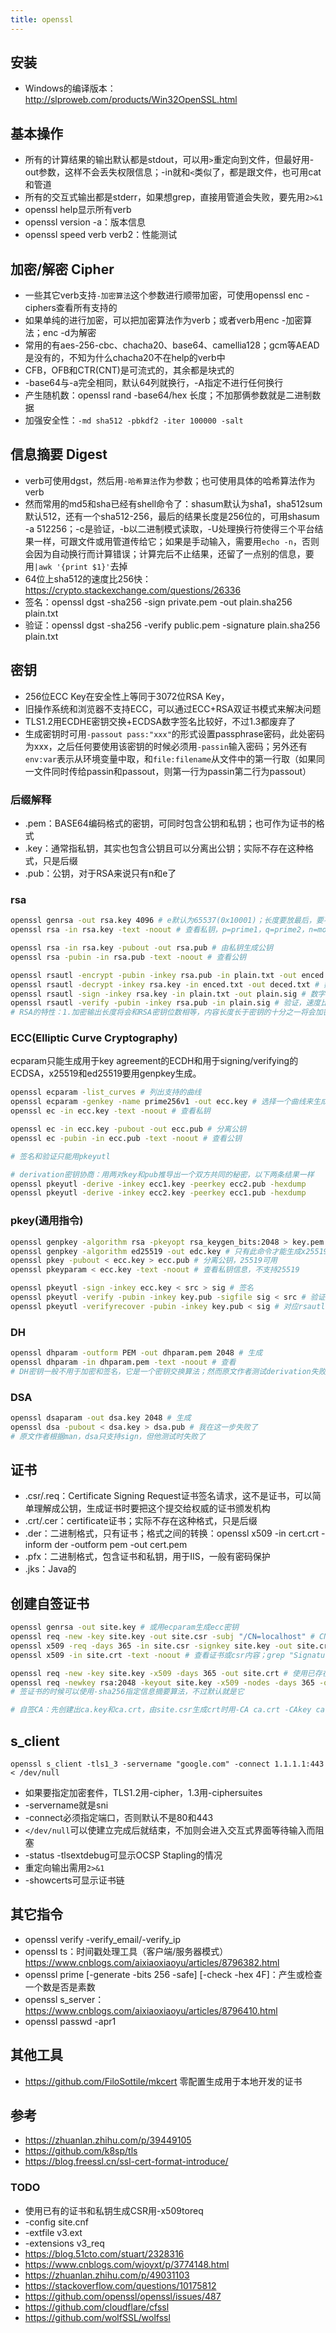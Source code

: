 ```yaml
---
title: openssl
---
```


## 安装

* Windows的编译版本：http://slproweb.com/products/Win32OpenSSL.html

## 基本操作

* 所有的计算结果的输出默认都是stdout，可以用`>`重定向到文件，但最好用-out参数，这样不会丢失权限信息；-in就和`<`类似了，都是跟文件，也可用cat和管道
* 所有的交互式输出都是stderr，如果想grep，直接用管道会失败，要先用`2>&1`
* openssl help显示所有verb
* openssl version -a：版本信息
* openssl speed verb verb2：性能测试

## 加密/解密 Cipher

* 一些其它verb支持`-加密算法`这个参数进行顺带加密，可使用openssl enc -ciphers查看所有支持的
* 如果单纯的进行加密，可以把加密算法作为verb；或者verb用enc -加密算法；enc -d为解密
* 常用的有aes-256-cbc、chacha20、base64、camellia128；gcm等AEAD是没有的，不知为什么chacha20不在help的verb中
* CFB，OFB和CTR(CNT)是可流式的，其余都是块式的
* -base64与-a完全相同，默认64列就换行，-A指定不进行任何换行
* 产生随机数：openssl rand -base64/hex 长度；不加那俩参数就是二进制数据
* 加强安全性：`-md sha512 -pbkdf2 -iter 100000 -salt`

## 信息摘要 Digest

* verb可使用dgst，然后用`-哈希算法`作为参数；也可使用具体的哈希算法作为verb
* 然而常用的md5和sha已经有shell命令了：shasum默认为sha1，sha512sum默认512，还有一个sha512-256，最后的结果长度是256位的，可用shasum -a 512256；-c是验证，-b以二进制模式读取，-U处理换行符使得三个平台结果一样，可跟文件或用管道传给它；如果是手动输入，需要用`echo -n`，否则会因为自动换行而计算错误；计算完后不止结果，还留了一点别的信息，要用`|awk '{print $1}'`去掉
* 64位上sha512的速度比256快：https://crypto.stackexchange.com/questions/26336
* 签名：openssl dgst -sha256 -sign private.pem -out plain.sha256 plain.txt
* 验证：openssl dgst -sha256 -verify public.pem -signature plain.sha256 plain.txt

## 密钥

* 256位ECC Key在安全性上等同于3072位RSA Key，
* 旧操作系统和浏览器不支持ECC，可以通过ECC+RSA双证书模式来解决问题
* TLS1.2用ECDHE密钥交换+ECDSA数字签名比较好，不过1.3都废弃了
* 生成密钥时可用`-passout pass:"xxx"`的形式设置passphrase密码，此处密码为xxx，之后任何要使用该密钥的时候必须用`-passin`输入密码；另外还有`env:var`表示从环境变量中取，和`file:filename`从文件中的第一行取（如果同一文件同时传给passin和passout，则第一行为passin第二行为passout）

### 后缀解释

* .pem：BASE64编码格式的密钥，可同时包含公钥和私钥；也可作为证书的格式
* .key：通常指私钥，其实也包含公钥且可以分离出公钥；实际不存在这种格式，只是后缀
* .pub：公钥，对于RSA来说只有n和e了

### rsa

```bash
openssl genrsa -out rsa.key 4096 # e默认为65537(0x10001)；长度要放最后，要不就在前面加-genkey，默认2048；chrome已不支持1024位的了
openssl rsa -in rsa.key -text -noout # 查看私钥，p=prime1，q=prime2，n=modulus，e=publicExponent，d=privateExponent，exponent1=d mod (p-1)，exponent2=d mod (q-1)，coefficient=(inverse of q) mod p；不加-noout会在最后又把文件内容输出一遍

openssl rsa -in rsa.key -pubout -out rsa.pub # 由私钥生成公钥
openssl rsa -pubin -in rsa.pub -text -noout # 查看公钥

openssl rsautl -encrypt -pubin -inkey rsa.pub -in plain.txt -out enced.txt # 数据加密；也可用-certin证书中的公钥加密
openssl rsautl -decrypt -inkey rsa.key -in enced.txt -out deced.txt # 数据解密
openssl rsautl -sign -inkey rsa.key -in plain.txt -out plain.sig # 数字签名，实际使用时plain.txt中应为真正文件的哈希
openssl rsautl -verify -pubin -inkey rsa.pub -in plain.sig # 验证，速度比签名快得多
# RSA的特性：1.加密输出长度将会和RSA密钥位数相等，内容长度长于密钥的十分之一将会加密失败。2.签名就是加密，验证就是解密且能知道原来的内容。
```

### ECC(Elliptic Curve Cryptography)

ecparam只能生成用于key agreement的ECDH和用于signing/verifying的ECDSA，x25519和ed25519要用genpkey生成。

```bash
openssl ecparam -list_curves # 列出支持的曲线
openssl ecparam -genkey -name prime256v1 -out ecc.key # 选择一个曲线来生成密钥；此曲线也叫secp256r1
openssl ec -in ecc.key -text -noout # 查看私钥

openssl ec -in ecc.key -pubout -out ecc.pub # 分离公钥
openssl ec -pubin -in ecc.pub -text -noout # 查看公钥

# 签名和验证只能用pkeyutl

# derivation密钥协商：用两对key和pub推导出一个双方共同的秘密，以下两条结果一样
openssl pkeyutl -derive -inkey ecc1.key -peerkey ecc2.pub -hexdump
openssl pkeyutl -derive -inkey ecc2.key -peerkey ecc1.pub -hexdump
```

### pkey(通用指令)

```bash
openssl genpkey -algorithm rsa -pkeyopt rsa_keygen_bits:2048 > key.pem # 生成密钥
openssl genpkey -algorithm ed25519 -out edc.key # 只有此命令才能生成x25519和ed25519
openssl pkey -pubout < ecc.key > ecc.pub # 分离公钥，25519可用
openssl pkeyparam < ecc.key -text -noout # 查看私钥信息，不支持25519

openssl pkeyutl -sign -inkey ecc.key < src > sig # 签名
openssl pkeyutl -verify -pubin -inkey key.pub -sigfile sig < src # 验证原文件的有效性
openssl pkeyutl -verifyrecover -pubin -inkey key.pub < sig # 对应rsautl的verify，但我测试RSA时说The input data looks too long to be a hash；ECC不支持此指令
```

### DH

```bash
openssl dhparam -outform PEM -out dhparam.pem 2048 # 生成
openssl dhparam -in dhparam.pem -text -noout # 查看
# DH密钥一般不用于加密和签名，它是一个密钥交换算法；然而原文作者测试derivation失败了
```

### DSA

```bash
openssl dsaparam -out dsa.key 2048 # 生成
openssl dsa -pubout < dsa.key > dsa.pub # 我在这一步失败了
# 原文作者根据man，dsa只支持sign，但他测试时失败了
```

## 证书

* .csr/.req：Certificate Signing Request证书签名请求，这不是证书，可以简单理解成公钥，生成证书时要把这个提交给权威的证书颁发机构
* .crt/.cer：certificate证书；实际不存在这种格式，只是后缀
* .der：二进制格式，只有证书；格式之间的转换：openssl x509 -in cert.crt -inform der -outform pem -out cert.pem
* .pfx：二进制格式，包含证书和私钥，用于IIS，一般有密码保护
* .jks：Java的

## 创建自签证书

```bash
openssl genrsa -out site.key # 或用ecparam生成ecc密钥
openssl req -new -key site.key -out site.csr -subj "/CN=localhost" # CN为CommonName一般是域名全称但现在废弃了，/C是国家；如果不加会进入交互模式
openssl x509 -req -days 365 -in site.csr -signkey site.key -out site.crt # 自签生成证书，版本是1
openssl x509 -in site.crt -text -noout # 查看证书或csr内容；grep "Signature Algorithm"能看到算法，-subject可以看到信息字段

openssl req -new -key site.key -x509 -days 365 -out site.crt # 使用已存在的密钥创建证书，跳过生成csr，但仍需指定想要的字段；版本是3
openssl req -newkey rsa:2048 -keyout site.key -x509 -nodes -days 365 -out site.crt # 一步完成；nodes为不加密密钥，无此参数时会交互时询问
# 签证书的时候可以使用-sha256指定信息摘要算法，不过默认就是它

# 自签CA：先创建出ca.key和ca.crt，由site.csr生成crt时用-CA ca.crt -CAkey ca.key -CAcreateserial即可；验证用openssl verify -CAfile ca.pem site.crt；另外也有单独的ca verb
```

## s_client

```
openssl s_client -tls1_3 -servername "google.com" -connect 1.1.1.1:443 < /dev/null
```

* 如果要指定加密套件，TLS1.2用-cipher，1.3用-ciphersuites
* -servername就是sni
* -connect必须指定端口，否则默认不是80和443
* `</dev/null`可以使建立完成后就结束，不加则会进入交互式界面等待输入而阻塞
* -status -tlsextdebug可显示OCSP Stapling的情况
* 重定向输出需用`2>&1`
* -showcerts可显示证书链

## 其它指令

* openssl verify -verify_email/-verify_ip
* openssl ts：时间戳处理工具（客户端/服务器模式）https://www.cnblogs.com/aixiaoxiaoyu/articles/8796382.html
* openssl prime [-generate -bits 256 -safe] [-check -hex 4F]：产生或检查一个数是否是素数
* openssl s_server：https://www.cnblogs.com/aixiaoxiaoyu/articles/8796410.html
* openssl passwd -apr1

## 其他工具

* https://github.com/FiloSottile/mkcert 零配置生成用于本地开发的证书

## 参考

* https://zhuanlan.zhihu.com/p/39449105
* https://github.com/k8sp/tls
* https://blog.freessl.cn/ssl-cert-format-introduce/

### TODO

* 使用已有的证书和私钥生成CSR用-x509toreq
* -config site.cnf
* -extfile v3.ext
* -extensions v3_req
* https://blog.51cto.com/stuart/2328316
* https://www.cnblogs.com/wjoyxt/p/3774148.html
* https://zhuanlan.zhihu.com/p/49031103
* https://stackoverflow.com/questions/10175812
* https://github.com/openssl/openssl/issues/487
* https://github.com/cloudflare/cfssl
* https://github.com/wolfSSL/wolfssl
